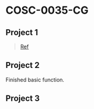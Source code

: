 # COSC-0035-CG

## Project 1

> [Ref](https://raytracing.github.io)

## Project 2

Finished basic function.

## Project 3



